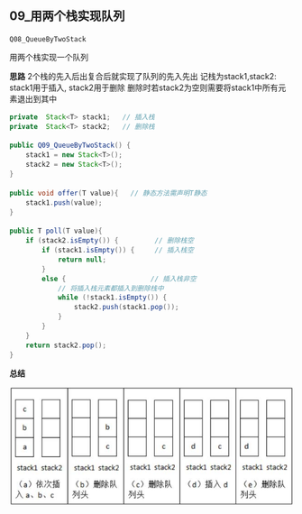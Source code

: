 ## 09_用两个栈实现队列

`Q08_QueueByTwoStack`

用两个栈实现一个队列


**思路**
2个栈的先入后出复合后就实现了队列的先入先出
记栈为stack1,stack2: stack1用于插入, stack2用于删除
	删除时若stack2为空则需要将stack1中所有元素退出到其中

```java
private  Stack<T> stack1;   // 插入栈
private  Stack<T> stack2;   // 删除栈

public Q09_QueueByTwoStack() {
    stack1 = new Stack<T>();
    stack2 = new Stack<T>();
}

public void offer(T value){   // 静态方法需声明T静态
    stack1.push(value);
}

public T poll(T value){
    if (stack2.isEmpty()) {         // 删除栈空
        if (stack1.isEmpty()) {     // 插入栈空
            return null;
        }
        else {                     // 插入栈非空
            // 将插入栈元素都插入到删除栈中
            while (!stack1.isEmpty()) {
                stack2.push(stack1.pop());
            }
        }
    }
    return stack2.pop();
}
```

**总结**

![image-20230223152225730](assets/09_用两个栈实现队列/image-20230223152225730.png)